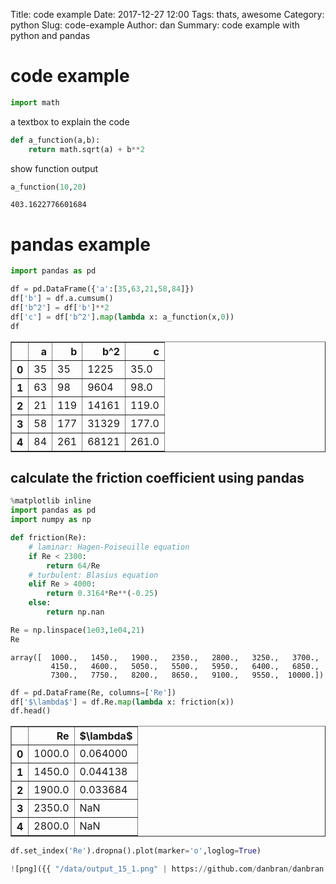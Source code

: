 Title: code example 
Date: 2017-12-27 12:00 
Tags: thats, awesome 
Category: python 
Slug: code-example
Author: dan
Summary: code example with python and pandas


# code example


```python
import math
```

a textbox to explain the code


```python
def a_function(a,b):
    return math.sqrt(a) + b**2
```

show function output


```python
a_function(10,20)
```




    403.1622776601684



# pandas example


```python
import pandas as pd
```


```python
df = pd.DataFrame({'a':[35,63,21,58,84]})
df['b'] = df.a.cumsum()
df['b^2'] = df['b']**2
df['c'] = df['b^2'].map(lambda x: a_function(x,0))
df
```




<div>
<style scoped>
    .dataframe tbody tr th:only-of-type {
        vertical-align: middle;
    }

    .dataframe tbody tr th {
        vertical-align: top;
    }

    .dataframe thead th {
        text-align: right;
    }
</style>
<table border="1" class="dataframe">
  <thead>
    <tr style="text-align: right;">
      <th></th>
      <th>a</th>
      <th>b</th>
      <th>b^2</th>
      <th>c</th>
    </tr>
  </thead>
  <tbody>
    <tr>
      <th>0</th>
      <td>35</td>
      <td>35</td>
      <td>1225</td>
      <td>35.0</td>
    </tr>
    <tr>
      <th>1</th>
      <td>63</td>
      <td>98</td>
      <td>9604</td>
      <td>98.0</td>
    </tr>
    <tr>
      <th>2</th>
      <td>21</td>
      <td>119</td>
      <td>14161</td>
      <td>119.0</td>
    </tr>
    <tr>
      <th>3</th>
      <td>58</td>
      <td>177</td>
      <td>31329</td>
      <td>177.0</td>
    </tr>
    <tr>
      <th>4</th>
      <td>84</td>
      <td>261</td>
      <td>68121</td>
      <td>261.0</td>
    </tr>
  </tbody>
</table>
</div>



## calculate the friction coefficient using pandas


```python
%matplotlib inline
import pandas as pd
import numpy as np
```


```python
def friction(Re):
    # laminar: Hagen-Poiseuille equation
    if Re < 2300:
        return 64/Re
    # turbulent: Blasius equation
    elif Re > 4000:
        return 0.3164*Re**(-0.25)
    else:
        return np.nan
```


```python
Re = np.linspace(1e03,1e04,21)
Re
```




    array([  1000.,   1450.,   1900.,   2350.,   2800.,   3250.,   3700.,
             4150.,   4600.,   5050.,   5500.,   5950.,   6400.,   6850.,
             7300.,   7750.,   8200.,   8650.,   9100.,   9550.,  10000.])




```python
df = pd.DataFrame(Re, columns=['Re'])
df['$\lambda$'] = df.Re.map(lambda x: friction(x))
df.head()
```




<div>
<style scoped>
    .dataframe tbody tr th:only-of-type {
        vertical-align: middle;
    }

    .dataframe tbody tr th {
        vertical-align: top;
    }

    .dataframe thead th {
        text-align: right;
    }
</style>
<table border="1" class="dataframe">
  <thead>
    <tr style="text-align: right;">
      <th></th>
      <th>Re</th>
      <th>$\lambda$</th>
    </tr>
  </thead>
  <tbody>
    <tr>
      <th>0</th>
      <td>1000.0</td>
      <td>0.064000</td>
    </tr>
    <tr>
      <th>1</th>
      <td>1450.0</td>
      <td>0.044138</td>
    </tr>
    <tr>
      <th>2</th>
      <td>1900.0</td>
      <td>0.033684</td>
    </tr>
    <tr>
      <th>3</th>
      <td>2350.0</td>
      <td>NaN</td>
    </tr>
    <tr>
      <th>4</th>
      <td>2800.0</td>
      <td>NaN</td>
    </tr>
  </tbody>
</table>
</div>




```python
df.set_index('Re').dropna().plot(marker='o',loglog=True)
```








```python
![png]({{ "/data/output_15_1.png" | https://github.com/danbran/danbran.github.io/blob/master/data/output_15_1.png }})
```
